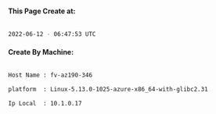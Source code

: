 
   
#### This Page Create at:

```bash

2022-06-12 - 06:47:53 UTC

```

#### Create By Machine:

```bash

Host Name : fv-az190-346

platform  : Linux-5.13.0-1025-azure-x86_64-with-glibc2.31

Ip Local  : 10.1.0.17

```

